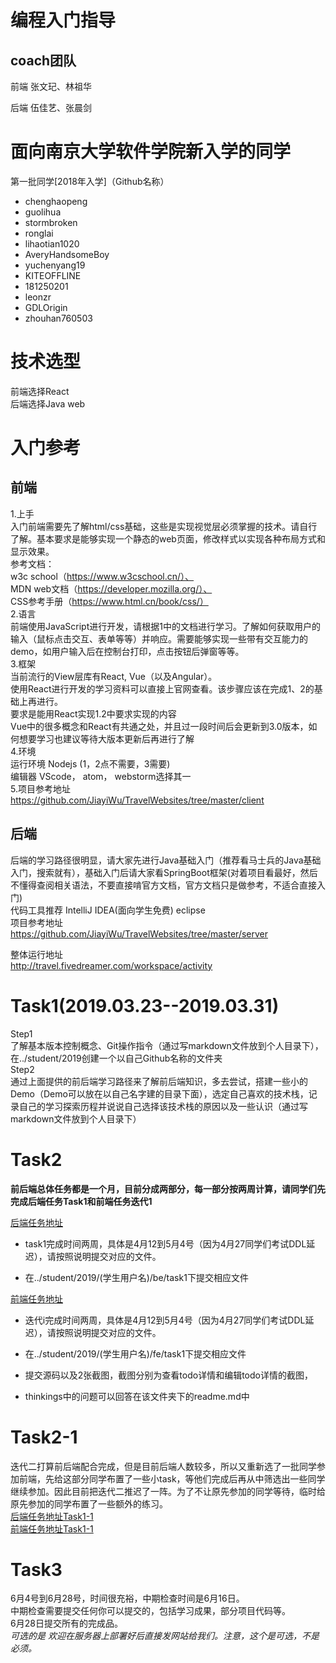 编程入门指导
==== 
coach团队
--------------
前端 张文玘、林祖华

后端 伍佳艺、张晨剑

面向南京大学软件学院新入学的同学
==== 
第一批同学[2018年入学]（Github名称）
* chenghaopeng
* guolihua
* stormbroken
* ronglai
* lihaotian1020
* AveryHandsomeBoy
* yuchenyang19
* KITEOFFLINE
* 181250201
* leonzr
* GDLOrigin
* zhouhan760503

技术选型
==== 
前端选择React  
后端选择Java web

入门参考
==== 
前端
--------------
1.上手  
入门前端需要先了解html/css基础，这些是实现视觉层必须掌握的技术。请自行了解。基本要求是能够实现一个静态的web页面，修改样式以实现各种布局方式和显示效果。  
参考文档：  
w3c school（https://www.w3cschool.cn/）、  
MDN web文档（https://developer.mozilla.org/）、  
CSS参考手册（https://www.html.cn/book/css/）  
2.语言  
前端使用JavaScript进行开发，请根据1中的文档进行学习。了解如何获取用户的输入（鼠标点击交互、表单等等）并响应。需要能够实现一些带有交互能力的demo，如用户输入后在控制台打印，点击按钮后弹窗等等。  
3.框架  
当前流行的View层库有React, Vue（以及Angular）。  
使用React进行开发的学习资料可以直接上官网查看。该步骤应该在完成1、2的基础上再进行。  
要求是能用React实现1.2中要求实现的内容  
Vue中的很多概念和React有共通之处，并且过一段时间后会更新到3.0版本，如何想要学习也建议等待大版本更新后再进行了解  
4.环境  
运行环境 Nodejs (1，2点不需要，3需要)  
编辑器 VScode， atom， webstorm选择其一  
5.项目参考地址  
https://github.com/JiayiWu/TravelWebsites/tree/master/client  

后端
--------------
后端的学习路径很明显，请大家先进行Java基础入门（推荐看马士兵的Java基础入门，搜索就有），基础入门后请大家看SpringBoot框架(对着项目看最好，然后不懂得查阅相关语法，不要直接啃官方文档，官方文档只是做参考，不适合直接入门)    
代码工具推荐  IntelliJ IDEA(面向学生免费) eclipse  
项目参考地址  
https://github.com/JiayiWu/TravelWebsites/tree/master/server  


整体运行地址  
http://travel.fivedreamer.com/workspace/activity  

Task1(2019.03.23--2019.03.31)
==== 
Step1  
了解基本版本控制概念、Git操作指令（通过写markdown文件放到个人目录下），在../student/2019创建一个以自己Github名称的文件夹  
Step2  
通过上面提供的前后端学习路径来了解前后端知识，多去尝试，搭建一些小的Demo（Demo可以放在以自己名字建的目录下面），选定自己喜欢的技术栈，记录自己的学习探索历程并说说自己选择该技术栈的原因以及一些认识（通过写markdown文件放到个人目录下）  

Task2
==== 
**前后端总体任务都是一个月，目前分成两部分，每一部分按两周计算，请同学们先完成后端任务Task1和前端任务迭代1**

[后端任务地址](https://github.com/JiayiWu/Introduction-to-Programming/blob/master/2019task/be/task1)

* task1完成时间两周，具体是4月12到5月4号（因为4月27同学们考试DDL延迟），请按照说明提交对应的文件。

* 在../student/2019/(学生用户名)/be/task1下提交相应文件

[前端任务地址](https://github.com/JiayiWu/Introduction-to-Programming/tree/master/2019task/fe/task1)

* 迭代i完成时间两周，具体是4月12到5月4号（因为4月27同学们考试DDL延迟），请按照说明提交对应的文件。

* 在../student/2019/(学生用户名)/fe/task1下提交相应文件

* 提交源码以及2张截图，截图分别为查看todo详情和编辑todo详情的截图，

* thinkings中的问题可以回答在该文件夹下的readme.md中

Task2-1
==== 

迭代二打算前后端配合完成，但是目前后端人数较多，所以又重新选了一批同学参加前端，先给这部分同学布置了一些小task，等他们完成后再从中筛选出一些同学继续参加。因此目前把迭代二推迟了一阵。为了不让原先参加的同学等待，临时给原先参加的同学布置了一些额外的练习。  
[后端任务地址Task1-1](https://github.com/JiayiWu/Introduction-to-Programming/tree/master/2019task/be/task1-1)  
[前端任务地址Task1-1](https://github.com/JiayiWu/Introduction-to-Programming/tree/master/2019task/fe/task1-1)

Task3
==== 

6月4号到6月28号，时间很充裕，中期检查时间是6月16日。  
中期检查需要提交任何你可以提交的，包括学习成果，部分项目代码等。  
6月28日提交所有的完成品。  
*可选的是  欢迎在服务器上部署好后直接发网站给我们。注意，这个是可选，不是必须。*


